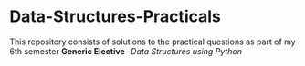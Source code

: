 # Data-Structures-Practicals
This repository consists of solutions to the practical questions as part of my 6th semester <b>Generic Elective</b>- <i>Data Structures using Python</i>
